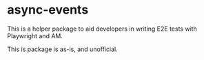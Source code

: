 # async-events

This is a helper package to aid developers in writing E2E tests with Playwright and AM.

This is package is as-is, and unofficial.
